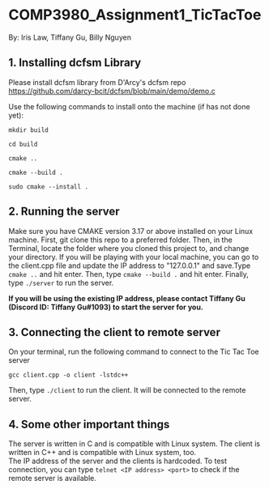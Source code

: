 # COMP3980_Assignment1_TicTacToe

By: Iris Law, Tiffany Gu, Billy Nguyen

## 1. Installing dcfsm Library
Please install dcfsm library from D'Arcy's dcfsm repo https://github.com/darcy-bcit/dcfsm/blob/main/demo/demo.c

Use the following commands to install onto the machine (if has not done yet):
```
mkdir build

cd build

cmake ..

cmake --build .

sudo cmake --install .
```
## 2. Running the server
Make sure you have CMAKE version 3.17 or above installed on your Linux machine. First, git clone this repo to a preferred folder. Then, in the Terminal, locate the folder where you cloned this project to, and change your directory. If you will be playing with your local machine, you can go to the client.cpp file and update the IP address to "127.0.0.1" and save.Type ```cmake ..``` and hit enter. Then, type ```cmake --build .``` and hit enter. Finally, type ```./server``` to run the server. 

**If you will be using the existing IP address, please contact Tiffany Gu (Discord ID: Tiffany Gu#1093) to start the server for you.**

## 3. Connecting the client to remote server
On your terminal, run the following command to connect to the Tic Tac Toe server
```
gcc client.cpp -o client -lstdc++
```
Then, type ```./client``` to run the client. It will be connected to the remote server. 

## 4. Some other important things
The server is written in C and is compatible with Linux system. The client is written in C++ and is compatible with Linux system, too.  
The IP address of the server and the clients is hardcoded. To test connection, you can type
```telnet <IP address> <port>``` to check if the remote server is available.
